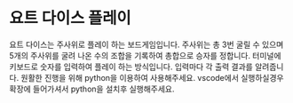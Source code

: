# 요트 다이스 플레이
요트 다이스는 주사위로 플레이 하는 보드게임입니다.
주사위는 총 3번 굴릴 수 있으며 5개의 주사위를 굴려 나온 수의 조합을 기록하여 총합으로 승자를 정합니다.
터미널에 키보드로 숫자를 입력하여 플레이 하는 방식입니다.
입력마다 각 출력 결과를 알려줍니다.
원활한 진행을 위해 python을 이용하여 사용해주세요. 
vscode에서 실행하실경우 확장에 들어가셔서 python을 설치후 실행해주세요.
